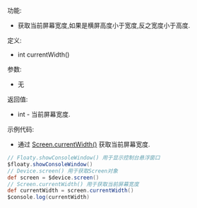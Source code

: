 功能:

+ 获取当前屏幕宽度,如果是横屏高度小于宽度,反之宽度小于高度.

定义:

+ int currentWidth()

参数:

+ 无

返回值:

+ int - 当前屏幕宽度.

示例代码:

+ 通过 [Screen.currentWidth()](/API/Device/Screen/README.md?id=currentWidth) 获取当前屏幕宽度.

```groovy
// Floaty.showConsoleWindow() 用于显示控制台悬浮窗口
$floaty.showConsoleWindow()
// Device.screen() 用于获取Screen对象
def screen = $device.screen()
// Screen.currentWidth() 用于获取当前屏幕宽度
def currentWidth = screen.currentWidth()
$console.log(currentWidth)
```